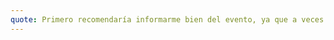 ```yaml
---
quote: Primero recomendaría informarme bien del evento, ya que a veces no te dan la información que requieres acerca del evento
---
```

